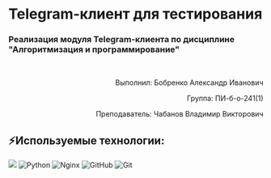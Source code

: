 # Telegram-клиент для тестирования

### Реализация модуля Telegram-клиента по дисциплине "Алгоритмизация и программирование"

<br>
<p align="right">Выполнил: Бобренко Александр Иванович</p>
<p align="right">Группа: ПИ-б-о-241(1)</p>
<p align="right">Преподаватель: Чабанов Владимир Викторович</p>

## ⚡️Используемые технологии:
[<img src="https://img.shields.io/badge/telegram-26A5E4?style=for-the-badge&logo=Telegram&logoColor=ffffff"/>](https://t.me/testingalexx_bot)
![Python](https://img.shields.io/badge/python-3670A0?style=for-the-badge&logo=python&logoColor=ffdd54)
![Nginx](https://img.shields.io/badge/nginx-%23009639.svg?style=for-the-badge&logo=nginx&logoColor=white)
![GitHub](https://img.shields.io/badge/github-%23121011.svg?style=for-the-badge&logo=github&logoColor=white)
![Git](https://img.shields.io/badge/git-%23F05033.svg?style=for-the-badge&logo=git&logoColor=white)
